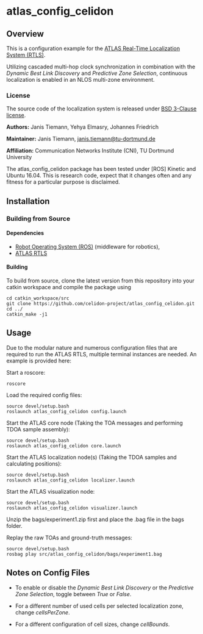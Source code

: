 # atlas_config_celidon

## Overview

This is a configuration example for the [ATLAS Real-Time Localization System (RTLS)](https://github.com/tudo-cni-atlas/atlas_rtls/). 


Utilizing cascaded multi-hop clock synchronization in combination with the *Dynamic Best Link Discovery* and *Predictive Zone Selection*, continuous localization is enabled in an NLOS multi-zone environment. 

### License 

The source code of the localization system is released under [BSD 3-Clause license](LICENSE).

**Authors:** Janis Tiemann, Yehya Elmasry, Johannes Friedrich

**Maintainer:** Janis Tiemann, janis.tiemann@tu-dortmund.de

**Affiliation:** Communication Networks Institute (CNI), TU Dortmund University

The atlas_config_celidon package has been tested under [ROS] Kinetic and Ubuntu 16.04. This is research code, expect that it changes often and any fitness for a particular purpose is disclaimed.

## Installation

### Building from Source

#### Dependencies

- [Robot Operating System (ROS)](http://wiki.ros.org) (middleware for robotics),
- [ATLAS RTLS](https://github.com/tudo-cni-atlas/atlas_rtls/)


#### Building

To build from source, clone the latest version from this repository into your catkin workspace and compile the package using

	cd catkin_workspace/src
	git clone https://github.com/celidon-project/atlas_config_celidon.git
	cd ../
	catkin_make -j1

## Usage

Due to the modular nature and numerous configuration files that are required to run the ATLAS RTLS, multiple terminal instances are needed. An example is provided here:

Start a roscore:

	roscore

Load the required config files:

	source devel/setup.bash
	roslaunch atlas_config_celidon config.launch


Start the ATLAS core node (Taking the TOA messages and performing TDOA sample assembly):

	source devel/setup.bash
	roslaunch atlas_config_celidon core.launch

Start the ATLAS localization node(s) (Taking the TDOA samples and calculating positions):

	source devel/setup.bash
	roslaunch atlas_config_celidon localizer.launch

Start the ATLAS visualization node:

	source devel/setup.bash
	roslaunch atlas_config_celidon visualizer.launch

Unzip the bags/experiment1.zip first and place the .bag file in the bags folder.

Replay the raw TOAs and ground-truth messages:

	source devel/setup.bash
	rosbag play src/atlas_config_celidon/bags/experiment1.bag

## Notes on Config Files

- To enable or disable the *Dynamic Best Link Discovery* or the *Predictive Zone Selection*, toggle between *True* or *False*.

- For a different number of used cells per selected localization zone, change *cellsPerZone*.

- For a different configuration of cell sizes, change *cellBounds*.

